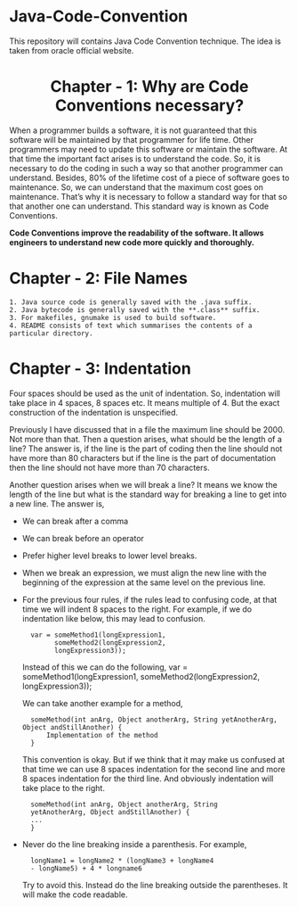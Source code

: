 # Java-Code-Convention
This repository will contains Java Code Convention technique. The idea is taken from oracle official website.

# <center> Chapter - 1: Why are Code Conventions necessary?</center>

When a programmer builds a software, it is not guaranteed that this software will be maintained by that programmer for life time. Other programmers may need to update this software or maintain the software. At that time the important fact arises is to understand the code. So, it is necessary to do the coding in such a way so that another programmer can understand. Besides, 80% of the lifetime cost of a piece of software goes to maintenance. So, we can understand that the maximum cost goes on maintenance. That’s why it  is necessary to follow a standard way for that so that another one can understand. This standard way is known as Code Conventions.

**Code Conventions improve the readability of the software. It allows engineers to understand new code more quickly and thoroughly.**

# Chapter - 2: File Names
    1. Java source code is generally saved with the .java suffix.
    2. Java bytecode is generally saved with the **.class** suffix.
    3. For makefiles, gnumake is used to build software.
    4. README consists of text which summarises the contents of a particular directory.



# Chapter - 3: Indentation
Four spaces should be used as the unit of indentation. So, indentation will take place in 4 spaces, 8 spaces etc. It means multiple of 4. But the exact construction of the indentation is unspecified.

Previously I have discussed that in a file the maximum line should be 2000. Not more than that. Then a question arises, what should be the length of a line? The answer is, if the line is the part of coding then the line should not have more than 80 characters but if the line is the part of documentation then the line should not have more than 70 characters.

Another question arises when we will break a line? It means we know the length of the line but what is the standard way for breaking a line to get into a new line. The answer is,

- We can break after a comma
- We can break before an operator
- Prefer higher level breaks to lower level breaks.
- When we break an expression, we must align the new line with the beginning of the expression at the same level on the previous line.
- For the previous four rules, if the rules lead to confusing code, at that time we will indent 8 spaces to the right. For example, if we do indentation like below, this may lead to confusion.

        var = someMethod1(longExpression1,
              someMethod2(longExpression2,
              longExpression3));

    Instead of this we can do the following,
        var = someMethod1(longExpression1,
                    someMethod2(longExpression2,
                            longExpression3));

    We can take another example for a method,

        someMethod(int anArg, Object anotherArg, String yetAnotherArg, Object andStillAnother) {
        	Implementation of the method
        }

    This convention is okay. But if we think that it may make us confused at that time we can use 8 spaces indentation for the second line and more 8 spaces indentation for the third line. And obviously 
    indentation will take place to the right.

        someMethod(int anArg, Object anotherArg, String   
        yetAnotherArg, Object andStillAnother) { 
        ...
        }
- Never do the line breaking inside a parenthesis. For example,
  
        longName1 = longName2 * (longName3 + longName4
        - longName5) + 4 * longname6
  
    Try to avoid this. Instead do the line breaking outside the parentheses. It will make the code readable.




